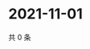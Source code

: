 # 2021-11-01

共 0 条

<!-- BEGIN WEIBO -->
<!-- 最后更新时间 Mon Nov 01 2021 11:12:04 GMT+0800 (China Standard Time) -->

<!-- END WEIBO -->
